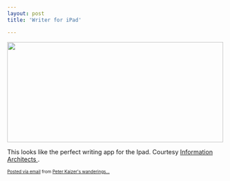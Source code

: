 ```yaml
---
layout: post
title: 'Writer for iPad'

---
```


<div class='posterous_autopost'><div class="posterous_bookmarklet_entry"> <a href='http://posterous.com/getfile/files.posterous.com/pdkaizer/acrddlgJIJAapqsGlcvEoDjunufhwxqaDjuBdeClaqAobJdhACEEusunjuAJ/media_httpwwwinformat_kuJsp.png.scaled1000.png'><img src="http://posterous.com/getfile/files.posterous.com/pdkaizer/acrddlgJIJAapqsGlcvEoDjunufhwxqaDjuBdeClaqAobJdhACEEusunjuAJ/media_httpwwwinformat_kuJsp.png.scaled500.png" width="500" height="233"/></a>     <p>This looks like the perfect writing app for the Ipad. Courtesy <a href="http://www.informationarchitects.jp/en/writer-for-ipad/">Information Architects  </a>.</p> <p></p></div>      <p style="font-size: 10px;">  <a href="http://posterous.com">Posted via email</a>   from <a href="http://random.peterkaizer.com/writer-for-ipad">Peter Kaizer's wanderings...</a>  </p>  </div>
